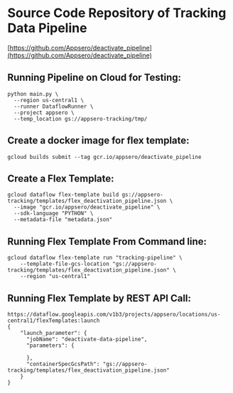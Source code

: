 # Source Code Repository of Tracking Data Pipeline

[https://github.com/Appsero/deactivate_pipeline](https://github.com/Appsero/deactivate_pipeline)


## Running Pipeline on Cloud for Testing:
```
python main.py \
  --region us-central1 \
  --runner DataflowRunner \
  --project appsero \
  --temp_location gs://appsero-tracking/tmp/
```

## Create a docker image for flex template:
```gcloud builds submit --tag gcr.io/appsero/deactivate_pipeline```

## Create a Flex Template:
```
gcloud dataflow flex-template build gs://appsero-tracking/templates/flex_deactivation_pipeline.json \
  --image "gcr.io/appsero/deactivate_pipeline" \
  --sdk-language "PYTHON" \
  --metadata-file "metadata.json"
```

## Running Flex Template From Command line:
```
gcloud dataflow flex-template run "tracking-pipeline" \
    --template-file-gcs-location "gs://appsero-tracking/templates/flex_deactivation_pipeline.json" \
    --region "us-central1"
```

## Running Flex Template by REST API Call:
```
https://dataflow.googleapis.com/v1b3/projects/appsero/locations/us-central1/flexTemplates:launch
{
    "launch_parameter": {
      "jobName": "deactivate-data-pipeline",
      "parameters": {
        
      },
      "containerSpecGcsPath": "gs://appsero-tracking/templates/flex_deactivation_pipeline.json"
    }
}
```
